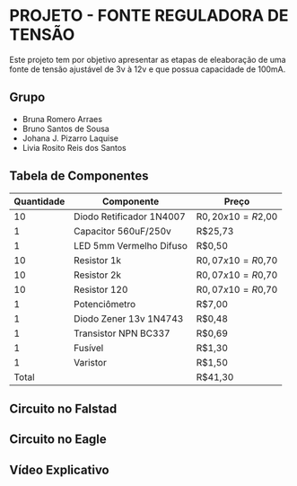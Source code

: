 # PROJETO - FONTE REGULADORA DE TENSÃO
Este projeto tem por objetivo apresentar as etapas de eleaboração de uma fonte de tensão ajustável de 3v à 12v e que possua capacidade de 100mA.

## Grupo
  - Bruna Romero Arraes
  - Bruno Santos de Sousa
  - Johana J. Pizarro Laquise
  - Livia Rosito Reis dos Santos

## Tabela de Componentes

| Quantidade |        Componente        |         Preço        |
|------------|--------------------------|----------------------|
|     10     | Diodo Retificador 1N4007 | R$0,20 x 10 = R$2,00 |
|      1     |    Capacitor 560uF/250v  |       R$25,73        |
|      1     |  LED 5mm Vermelho Difuso |        R$0,50        |
|     10     |       Resistor 1k        | R$0,07 x 10 = R$0,70 |
|     10     |       Resistor 2k        | R$0,07 x 10 = R$0,70 |
|     10     |       Resistor 120       | R$0,07 x 10 = R$0,70 |
|      1     |      Potenciômetro       |        R$7,00        |
|      1     |  Diodo Zener 13v 1N4743  |        R$0,48        |
|      1     |   Transistor NPN BC337   |        R$0,69        |
|      1     |          Fusível         |        R$1,30        |
|      1     |         Varistor         |        R$1,50        |
|   Total    |                          |       R$41,30        |

## Circuito no Falstad

## Circuito no Eagle

## Vídeo Explicativo

